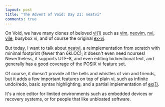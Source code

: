 ```yaml
---
layout: post
title: "The Advent of Void: Day 21: neatvi"
comments: true
---
```


On Void, we have many clones of beloved
[vi(1)](https://man.voidlinux.eu/vi.1p) such as
[vim](https://man.voidlinux.eu/vim.1),
[neovim](https://man.voidlinux.eu/nvim.1),
[nvi](https://man.voidlinux.eu/nvi.1),
[vile](https://man.voidlinux.eu/vile.1), busybox vi, and of course the
original [ex-vi](https://man.voidlinux.eu/ex-vi.1).

But today, I want to talk about
[neatvi](https://github.com/aligrudi/neatvi), a reimplementation from
scratch with minimal footprint (fewer than 6kLOC); it doesn't even
need ncurses!  Nevertheless, it supports UTF-8, and even editing
bidirectional text, and generally has a good coverage of the POSIX vi
feature set.

Of course, it doesn't provide all the bells and whistles
of vim and friends,
but it adds a few important features on top of plain vi,
such as
infinite undo/redo, basic syntax highlighting,
and a partial implementation of [ex(1)](https://man.voidlinux.eu/ex.1p).

It's a nice editor for limited environments such as embedded devices
or recovery systems, or for people that like unbloated software.
